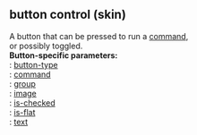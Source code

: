 ## button control (skin)    
A button that can be pressed to run a [command](/%7Bskin%7D/commands),    
or possibly toggled.    
**Button-specific parameters:**    
:   [button-type](/%7Bskin%7D/param/button-type)    
:   [command](/%7Bskin%7D/param/command)    
:   [group](/%7Bskin%7D/param/group)    
:   [image](/%7Bskin%7D/param/image)    
:   [is-checked](/%7Bskin%7D/param/is-checked)    
:   [is-flat](/%7Bskin%7D/param/is-flat)    
:   [text](/%7Bskin%7D/param/text)  